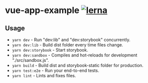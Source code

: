 # vue-app-example [![lerna](https://img.shields.io/badge/maintained%20with-lerna-cc00ff.svg)](https://lerna.js.org/)

## Usage

-   `yarn dev` - Run "dev:lib" and "dev:storybook" concurrently.
-   `yarn dev:lib` - Build dist folder every time files change.
-   `yarn dev:storybook` - Start storybook.
-   `yarn dev:sandbox` - Compiles and hot-reloads for development "./src/sandbox.js".
-   `yarn build` - Build dist and storybook-static folder for production.
-   `yarn test:e2e` - Run your end-to-end tests.
-   `yarn lint` - Lints and fixes files.
